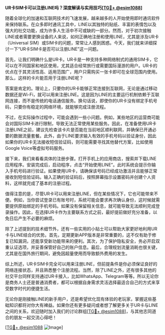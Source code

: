 **UR卡SIM卡可以注册LINE吗？深度解读与实用技巧[[TG💪+ @esim1088](https://t.me/s/esim1088)]**

随着全球化的加速和互联网技术的飞速发展，越来越多的人开始使用即时通讯软件来保持联系。在众多即时通讯工具中，LINE以其独特的贴纸、丰富的表情包以及强大的社交功能，成为许多人生活中不可或缺的一部分。然而，对于初次接触LINE或者需要更换设备的人来说，如何正确地注册和使用LINE，尤其是涉及UR卡（Universal SIM）或SIM卡的问题，常常让人感到困惑。今天，我们就来详细探讨一下“UR卡SIM卡是否可以注册LINE”这一问题。

首先，让我们明确什么是UR卡。UR卡是一种支持多种网络制式的通用SIM卡，它可以在不同国家和地区使用，尤其适合经常旅行或需要国际漫游的用户。UR卡的优点在于其灵活性高、适用范围广，用户只需购买一张卡即可在全球范围内使用。那么，这样的卡片能否用于注册LINE呢？

答案是肯定的。理论上，只要你的UR卡能够正常连接到互联网，无论是通过移动数据还是Wi-Fi，就可以用来注册LINE。这是因为LINE的主要运行机制依赖于互联网连接，而不是传统的电话通信服务。换句话说，即使你的UR卡没有绑定手机号码，只要你有稳定的网络环境，就能够完成注册流程。

不过，在实际操作过程中，可能会遇到一些小问题。例如，某些地区的运营商可能会对国际SIM卡进行限制，导致无法正常使用某些服务。因此，在准备使用UR卡注册LINE之前，建议先检查该卡片是否能在当前地区顺利联网，并确保已开通必要的数据流量套餐。此外，由于LINE要求输入有效的手机号码以验证身份，因此如果你的UR卡无法接收短信验证码，则可能需要寻找其他替代方案，比如使用Google Voice等虚拟号码服务。

接下来，我们来看看具体的注册步骤。打开手机上的应用商店，搜索并下载LINE应用程序。安装完成后，启动程序，点击“开始使用LINE”。此时系统会提示你输入手机号码进行验证。如果使用UR卡，请确保该号码已经成功激活并且能够正常接收到短信验证码。输入正确的验证码后，按照屏幕指示设置密码并创建个人资料，这样就完成了基本的注册过程。

值得注意的是，尽管UR卡可以用来注册LINE，但在某些情况下，它也可能带来不便。例如，当你尝试登录已有账号时，系统可能会要求再次确认身份，这时候就需要提供原始绑定的手机号码。如果没有保留相关信息，就可能导致无法顺利完成登录操作。因此，在选择UR卡作为主要联系方式之前，最好提前做好充分准备，以免日后产生不必要的麻烦。

除了上述提到的技术细节外，还有一些实用的小贴士可以帮助大家更好地利用UR卡与LINE结合的优势。首先，定期更新APP版本是非常重要的，这不仅有助于修复已知漏洞，还能享受新功能带来的便利。其次，为了保护隐私安全，务必开启双重认证选项，并妥善保管好自己的账户信息。最后，合理规划流量消耗也很关键，尤其是在国外旅行期间，避免因超量使用而导致额外费用的发生。

综上所述，UR卡SIM卡完全可以用来注册LINE，但前提条件是你必须保证良好的网络连接状态，并且熟悉整个注册流程。当然，除了LINE之外，还有很多其他的社交平台同样支持通过UR卡接入，比如WhatsApp、Telegram等等。所以无论你是商务人士还是普通消费者，都可以根据自身需求灵活选择最适合自己的方式来享受数字时代的便捷生活。

无论你是刚接触LINE的新手用户，还是希望优化现有体验的老玩家，掌握这些基础知识都将对你大有裨益。如果你还有更多疑问或者想了解更多关于UR卡与LINE之间的关系，欢迎随时加入我们的讨论群组[[TG💪+ @esim1088](https://t.me/s/esim1088)]，与其他志同道合的朋友一起交流心得吧！

[[TG💪+ @esim1088](https://t.me/s/esim1088) ![Image](https://i.postimg.cc/4NQfJmqS/Snipaste-2025-05-13-00-14-12.png)]